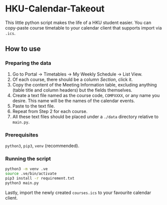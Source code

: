 # HKU-Calendar-Takeout

This little python script makes the life of a HKU student easier. You can copy-paste course timetable to your calendar client that supports import via `.ics`. 

## How to use

### Preparing the data
1. Go to Portal -> Timetables -> My Weekly Schedule -> List View.
2. Of each course, there should be a column *Section*, click it.
3. Copy the content of the Meeting Information table, excluding anything (table title and column headers) but the fields themselves.
4. Create a text file named as the course code, `COMPXXXX`, or any name you desire. This name will be the names of the calendar events.
5. Paste to the text file.
6. Repeat from Step 2 for each course.
7. All these text files should be placed under a `./data` directory relative to `main.py`.

### Prerequisites
`python3`, `pip3`, `venv` (recommended).

### Running the script
```zsh
python3 -m venv .ve
source .ve/bin/activate
pip3 install -r requirement.txt
python3 main.py
```
Lastly, import the newly created `courses.ics` to your favourite calendar client.
